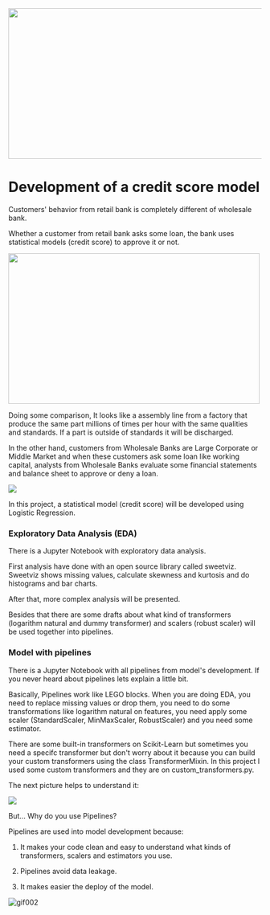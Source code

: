 <img src="https://specials-images.forbesimg.com/imageserve/1168122573/960x0.jpg" width="700" height="300">

# Development of a credit score model

Customers' behavior from retail bank is completely different of wholesale bank. 

Whether a customer from retail bank asks some loan, the bank uses statistical models (credit score) to approve it or not. 

<img src="https://media1.tenor.com/images/54552c5f2ea273a0086079a396043128/tenor.gif?itemid=13765398" width="500" height="300">

Doing some comparison, It looks like a assembly line from a factory that produce the same part millions of times per hour with the same qualities and standards. If a part is outside of standards it will be discharged.

In the other hand, customers from Wholesale Banks are Large Corporate or Middle Market and when these customers ask some loan like working capital, analysts from Wholesale Banks evaluate some financial statements and balance sheet to approve or deny a loan.

![](https://media1.tenor.com/images/cb39c6851240eda84694c00000379f5d/tenor.gif?itemid=13765529)

In this project, a statistical model (credit score) will be developed using Logistic Regression.


### Exploratory Data Analysis (EDA)

There is a Jupyter Notebook with exploratory data analysis. 

First analysis have done with an open source library called sweetviz. Sweetviz shows missing values, calculate skewness and kurtosis and do histograms and bar charts. 

After that, more complex analysis will be presented.

Besides that there are some drafts about what kind of transformers (logarithm natural and dummy transformer) and scalers (robust scaler) will be used together into pipelines.


### Model with pipelines

There is a Jupyter Notebook with all pipelines from model's development. If you never heard about pipelines lets explain a little bit.

Basically, Pipelines work like LEGO blocks. When you are doing EDA, you need to replace missing values or drop them, you need to do some transformations like logarithm natural on features, you need apply some scaler (StandardScaler, MinMaxScaler, RobustScaler) and you need some estimator. 

There are some built-in transformers on Scikit-Learn but sometimes you need a specifc transformer but don't worry about it because you can build your custom transformers using the class TransformerMixin. In this project I used some custom transformers and they are on custom_transformers.py.

The next picture helps to understand it:

![](https://iaml.it/blog/optimizing-sklearn-pipelines/images/pipeline-diagram.png)

But... Why do you use Pipelines? 

Pipelines are used into model development because:

1) It makes your code clean and easy to understand what kinds of transformers, scalers and estimators you use.

2) Pipelines avoid data leakage.

3) It makes easier the deploy of the model.






![gif002](https://media.giphy.com/media/xT5LMQ8rHYTDGFG07e/giphy.gif)
